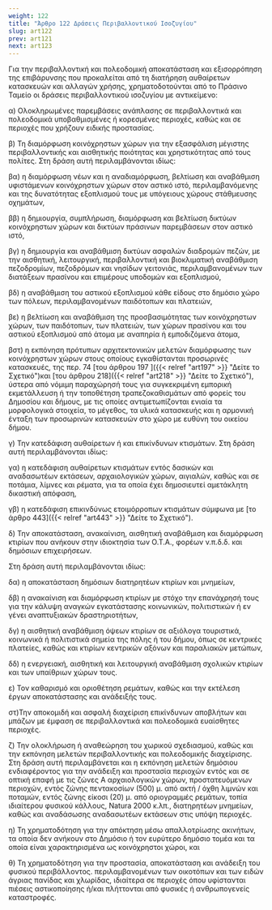 ```yaml
---
weight: 122
title: "Άρθρο 122 Δράσεις Περιβαλλοντικού Ισοζυγίου"
slug: art122
prev: art121
next: art123
---
```


Για την περιβαλλοντική και πολεοδομική αποκατάσταση και εξισορρόπηση της επιβάρυνσης που προκαλείται από τη διατήρηση αυθαίρετων κατασκευών και αλλαγών χρήσης, χρηματοδοτούνται από το Πράσινο Ταμείο οι δράσεις περιβαλλοντικού ισοζυγίου με αντικείμενο:

α) Ολοκληρωμένες παρεμβάσεις ανάπλασης σε περιβαλλοντικά και πολεοδομικά υποβαθμισμένες ή κορεσμένες περιοχές, καθώς και σε περιοχές που χρήζουν ειδικής προστασίας.

β) Τη διαμόρφωση κοινόχρηστων χώρων για την εξασφάλιση μέγιστης περιβαλλοντικής και αισθητικής ποιότητας και χρηστικότητας από τους πολίτες. Στη δράση αυτή περιλαμβάνονται ιδίως:

βα) η διαμόρφωση νέων και η αναδιαμόρφωση, βελτίωση και αναβάθμιση υφιστάμενων κοινόχρηστων χώρων στον αστικό ιστό, περιλαμβανόμενης και της δυνατότητας εξοπλισμού τους με υπόγειους χώρους στάθμευσης οχημάτων,

ββ) η δημιουργία, συμπλήρωση, διαμόρφωση και βελτίωση δικτύων κοινόχρηστων χώρων και δικτύων πράσινων παρεμβάσεων στον αστικό ιστό,

βγ) η δημιουργία και αναβάθμιση δικτύων ασφαλών διαδρομών πεζών, με την αισθητική, λειτουργική, περιβαλλοντική και βιοκλιματική αναβάθμιση πεζοδρομίων, πεζοδρόμων και νησίδων γειτονιάς, περιλαμβανομένων των διατάξεων πρασίνου και επιμέρους υποδομών και εξοπλισμού,

βδ) η αναβάθμιση του αστικού εξοπλισμού κάθε είδους στο δημόσιο χώρο των πόλεων, περιλαμβανομένων παιδότοπων και πλατειών,

βε) η βελτίωση και αναβάθμιση της προσβασιμότητας των κοινόχρηστων χώρων, των παιδότοπων, των πλατειών, των χώρων πρασίνου και του αστικού εξοπλισμού από άτομα με αναπηρία ή εμποδιζόμενα άτομα,

βστ) η εκπόνηση πρότυπων αρχιτεκτονικών μελετών διαμόρφωσης των κοινόχρηστων χώρων στους οποίους εγκαθίστανται προσωρινές κατασκευές, της περ. 74 [του άρθρου 197 ]({{< relref "art197" >}} "Δείτε το Σχετικό")και [του άρθρου 218]({{< relref "art218" >}} "Δείτε το Σχετικό"), ύστερα από νόμιμη παραχώρησή τους για συγκεκριμένη εμπορική εκμετάλλευση ή την τοποθέτηση τραπεζοκαθισμάτων από φορείς του Δημοσίου και δήμους, με τις οποίες αντιμετωπίζονται ενιαία τα μορφολογικά στοιχεία, το μέγεθος, τα υλικά κατασκευής και η αρμονική ένταξη των προσωρινών κατασκευών στο χώρο με ευθύνη του οικείου δήμου.

γ) Την κατεδάφιση αυθαίρετων ή και επικίνδυνων κτισμάτων. Στη δράση αυτή περιλαμβάνονται ιδίως:

γα) η κατεδάφιση αυθαίρετων κτισμάτων εντός δασικών και αναδασωτέων εκτάσεων, αρχαιολογικών χώρων, αιγιαλών, καθώς και σε ποτάμια, λίμνες και ρέματα, για τα οποία έχει δημοσιευτεί αμετάκλητη δικαστική απόφαση,

γβ) η κατεδάφιση επικινδύνως ετοιμόρροπων κτισμάτων σύμφωνα με [το άρθρο 443]({{< relref "art443" >}} "Δείτε το Σχετικό").

δ) Την αποκατάσταση, ανακαίνιση, αισθητική αναβάθμιση και διαμόρφωση κτιρίων που ανήκουν στην ιδιοκτησία των Ο.Τ.Α., φορέων ν.π.δ.δ. και δημόσιων επιχειρήσεων.

Στη δράση αυτή περιλαμβάνονται ιδίως:

δα) η αποκατάσταση δημόσιων διατηρητέων κτιρίων και μνημείων,

δβ) η ανακαίνιση και διαμόρφωση κτιρίων με στόχο την επανάχρησή τους για την κάλυψη αναγκών εγκατάστασης κοινωνικών, πολιτιστικών ή εν γένει αναπτυξιακών δραστηριοτήτων,

δγ) η αισθητική αναβάθμιση όψεων κτιρίων σε αξιόλογα τουριστικά, κοινωνικά ή πολιτιστικά σημεία της πόλης ή του δήμου, όπως σε κεντρικές πλατείες, καθώς και κτιρίων κεντρικών αξόνων και παραλιακών μετώπων,

δδ) η ενεργειακή, αισθητική και λειτουργική αναβάθμιση σχολικών κτιρίων και των υπαίθριων χώρων τους.

ε) Τον καθαρισμό και οριοθέτηση ρεμάτων, καθώς και την εκτέλεση έργων αποκατάστασης και ανάδειξής τους.

στ)Την αποκομιδή και ασφαλή διαχείριση επικίνδυνων αποβλήτων και μπάζων με έμφαση σε περιβαλλοντικά και πολεοδομικά ευαίσθητες περιοχές.

ζ) Την ολοκλήρωση ή αναθεώρηση του χωρικού σχεδιασμού, καθώς και την εκπόνηση μελετών περιβαλλοντικής και πολεοδομικής διαχείρισης. Στη δράση αυτή περιλαμβάνεται και η εκπόνηση μελετών δημόσιου ενδιαφέροντος για την ανάδειξη και προστασία περιοχών εντός και σε οπτική επαφή με τις ζώνες Α αρχαιολογικών χώρων, προστατευόμενων περιοχών, εντός ζώνης πεντακοσίων (500) μ. από ακτή / όχθη λιμνών και ποταμών, εντός ζώνης είκοσι (20) μ. από οριογραμμές ρεμάτων, τοπία ιδιαίτερου φυσικού κάλλους, Natura 2000 κ.λπ., διατηρητέων μνημείων, καθώς και αναδάσωσης αναδασωτέων εκτάσεων στις υπόψη περιοχές.

η) Τη χρηματοδότηση για την απόκτηση μέσω απαλλοτρίωσης ακινήτων, τα οποία δεν ανήκουν στο Δημόσιο ή τον ευρύτερο δημόσιο τομέα και τα οποία είναι χαρακτηρισμένα ως κοινόχρηστοι χώροι, και

θ) Τη χρηματοδότηση για την προστασία, αποκατάσταση και ανάδειξη του φυσικού περιβάλλοντος. περιλαμβανομένων των οικοτόπων και των ειδών άγριας πανίδας και χλωρίδας, ιδιαίτερα σε περιοχές όπου υφίστανται πιέσεις αστικοποίησης ή/και πλήττονται από φυσικές ή ανθρωπογενείς καταστροφές.



